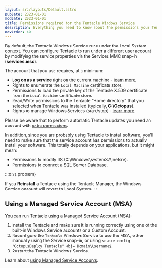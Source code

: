 ```yaml
---
layout: src/layouts/Default.astro
pubDate: 2023-01-01
modDate: 2023-01-01
title: Permissions required for the Tentacle Windows Service
description: Everything you need to know about the permissions your Tentacles need.
navOrder: 40
---
```


By default, the Tentacle Windows Service runs under the Local System context. You can configure Tentacle to run under a different user account by modifying the service properties via the Services MMC snap-in (**services.msc**).

The account that you use requires, at a minimum:

- **Log on as a service** right on the current machine - [learn more](https://technet.microsoft.com/en-us/library/dn221981(v=ws.11).aspx).
- Rights to enumerate the `Local Machine` certificate store.
- Permissions to load the private key of the Tentacle X.509 certificate from the `Local Machine` certificate store.
- Read/Write permissions to the Tentacle "Home directory" that you selected when Tentacle was installed (typically, **C:\Octopus**).
- Rights to manage Windows Services (start/stop) - [learn more](https://social.technet.microsoft.com/wiki/contents/articles/5752.how-to-grant-users-rights-to-manage-services-start-stop-etc.aspx).

Please be aware that to perform automatic Tentacle updates you need an account with [extra permissions](/docs/infrastructure/deployment-targets/machine-policies/#tentacle-update-account).

In addition, since you are probably using Tentacle to install software, you'll need to make sure that the service account has permissions to actually install your software. This totally depends on your applications, but it might mean:

- Permissions to modify IIS (C:\Windows\system32\inetsrv).
- Permissions to connect a SQL Server Database.

:::div{.problem}

If you **Reinstall** a Tentacle using the Tentacle Manager, the Windows Service account will revert to Local System.
:::

## Using a Managed Service Account (MSA)

You can run Tentacle using a Managed Service Account (MSA):

1. Install the Tentacle and make sure it is running correctly using one of the built-in Windows Service accounts or a Custom Account.
2. Reconfigure the `Tentacle` Windows Service to use the MSA, either manually using the Service snap-in, or using `sc.exe config "OctopusDeploy Tentacle" obj= Domain\Username$`.
3. Restart the Tentacle Windows Service.

Learn about [using Managed Service Accounts](https://technet.microsoft.com/en-us/library/dd548356(v=ws.10).aspx).
